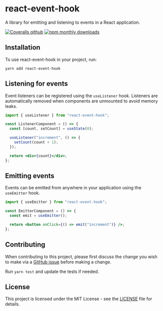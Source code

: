 # react-event-hook

A library for emitting and listening to events in a React application.

[![Coveralls github](https://img.shields.io/coveralls/github/etienne-martin/react-event-hook.svg)](https://coveralls.io/github/etienne-martin/react-event-hook)
[![npm monthly downloads](https://img.shields.io/npm/dm/react-event-hook.svg)](https://www.npmjs.com/package/react-event-hook)

## Installation

To use react-event-hook in your project, run:

```shell script
yarn add react-event-hook
```

## Listening for events

Event listeners can be registered using the `useListener` hook. Listeners are automatically removed when components are unmounted to avoid memory leaks.

```jsx
import { useListener } from "react-event-hook";

const ListenerComponent = () => {
  const [count, setCount] = useState(0);

  useListener("increment", () => {
    setCount(count + 1);
  });

  return <div>{count}</div>;
};
```

## Emitting events

Events can be emitted from anywhere in your application using the `useEmitter` hook.

```jsx
import { useEmitter } from "react-event-hook";

const EmitterComponent = () => {
  const emit = useEmitter();

  return <button onClick={() => emit("increment")} />;
};
```

## Contributing

When contributing to this project, please first discuss the change you wish to make via a [GitHub issue](https://github.com/etienne-martin/react-event-hook/issues/new) before making a change.

Run `yarn test` and update the tests if needed.

## License

This project is licensed under the MIT License - see the [LICENSE](https://github.com/etienne-martin/react-event-hook/blob/main/LICENSE) file for details.